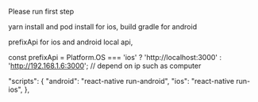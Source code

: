 Please run first step

yarn install and pod install for ios, build gradle for android

prefixApi for ios and android local api,

const prefixApi =
  Platform.OS === 'ios' ? 'http://localhost:3000' : 'http://192.168.1.6:3000'; // depend on ip such as computer

 "scripts": {
    "android": "react-native run-android",
    "ios": "react-native run-ios",
  },
